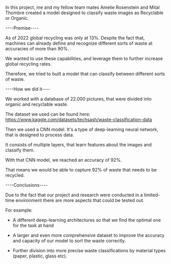 In this project, me and my fellow team mates Amelie Rosenstein and Mital Thombre created a model designed to classify waste images as Recyclable or Organic.

----Premise----

As of 2022 global recycling was only at 13%. Despite the fact that, machines can already define and recognize different sorts of waste at accuracies of more than 90%.

We wanted to use these capabilities, and leverage them to further increase global recycling rates. 

Therefore, we tried to built a model that can classify between different sorts of waste.


----How we did it----

We worked with a database of 22.000 pictures, that were divided into organic and recyclable waste. 

The dataset we used can be found here: https://www.kaggle.com/datasets/techsash/waste-classification-data

Then we used a CNN model. It's a type of deep-learning neural network, that is designed to process data.

It consists of multiple layers, that learn features about the images and classify them.

With that CNN model, we reached an accuracy of 92%.

That means we would be able to capture 92% of waste that needs to be recycled.


----Conclusions----

Due to the fact that our project and research were conducted in a limited-time environment there are more aspects that could be tested out. 

For example: 

* A different deep-learning architectures so that we find the optimal one for the task at hand

* A larger and even more comprehensive dataset to improve the accuracy and capacity of our model to sort the waste correctly.

* Further division into more precise waste classifications by material types (paper, plastic, glass etc).




 